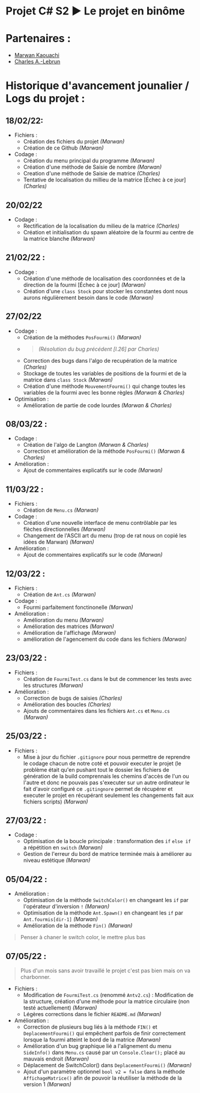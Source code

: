 # Projet C# S2 ► Le projet en binôme

# Partenaires : 
- [Marwan Kaouachi](https://github.com/marwank270/)
- [Charles A.-Lebrun](https://github.com/novaxsavestheyear)

# Historique d'avancement jounalier / Logs du projet :

## 18/02/22:
- Fichiers :
  - Création des fichiers du projet *(Marwan)*
  - Création de ce Github *(Marwan)*
- Codage :
  - Création du menu principal du programme *(Marwan)*
  - Création d'une méthode de Saisie de nombre *(Marwan)*
  - Creation d'une méthode de Saisie de matrice *(Charles)*
  - Tentative de localisation du millieu de la matrice [Échec à ce jour] *(Charles)*
  
## 20/02/22
- Codage :
  - Rectification de la localisation du milieu de la matrice *(Charles)*
  - Création et initialisation du spawn aléatoire de la fourmi au centre de la matrice blanche *(Marwan)*

## 21/02/22 :
- Codage :
  - Création d'une méthode de localisation des coordonnées et de la direction de la fourmi [Échec à ce jour] *(Marwan)*
  - Création d'une `class Stock` pour stocker les constantes dont nous aurons régulièrement besoin dans le code *(Marwan)*

## 27/02/22 
- Codage :
  - Création de la méthodes `PosFourmi()` *(Marwan)* 
  - > *(Résolution du bug précédent \[l.26] par Charles)*
  - Correction des bugs dans l'algo de recupération de la matrice *(Charles)*
  - Stockage de toutes les variables de positions de la fourmi et de la matrice dans `class Stock` *(Marwan)*
  - Création d'une méthode `MouvementFourmi()` qui change toutes les variables de la fourmi avec les bonne règles *(Marwan & Charles)*
- Optimisation :
  - Amélioration de partie de code lourdes *(Marwan & Charles)*

## 08/03/22 : 
- Codage :
  - Création de l'algo de Langton *(Marwan & Charles)*
  - Correction et amélioration de la méthode `PosFourmi()` *(Marwan & Charles)*
- Amélioration :
  - Ajout de commentaires explicatifs sur le code *(Marwan)*

## 11/03/22 :
- Fichiers :
  - Création de `Menu.cs` *(Marwan)*
- Codage : 
  - Création d'une nouvelle interface de menu contrôlable par les flèches directionnelles *(Marwan)*
  - Changement de l'ASCII art du menu (trop de rat nous on copié les idées de Marwan) *(Marwan)*
- Amélioration :
  - Ajout de commentaires explicatifs sur le code *(Marwan)*

## 12/03/22 :
- Fichiers :
  - Création de `Ant.cs` *(Marwan)*
- Codage : 
  - Fourmi parfaitement fonctinonelle *(Marwan)*
- Amélioration :
  - Amélioration du menu *(Marwan)*
  - Amélioration des matrices *(Marwan)*
  - Amélioration de l'affichage *(Marwan)*
  - amélioration de l'agencement du code dans les fichiers *(Marwan)*

## 23/03/22 :
- Fichiers : 
  - Création de `FourmiTest.cs` dans le but de commencer les tests avec les structures *(Marwan)*
- Amélioration : 
  - Correction de bugs de saisies *(Charles)*
  - Amélioration des boucles *(Charles)*
  - Ajouts de commentaires dans les fichiers `Ant.cs` et `Menu.cs` *(Marwan)*

## 25/03/22 : 
- Fichiers : 
  - Mise à jour du fichier `.gitignore` pour nous permettre de reprendre le codage chacun de notre coté et pouvoir executer le projet (le problème était qu'en pushant tout le dossier les fichiers de génération de la build comprennais les chemins d'accès de l'un ou l'autre et donc ne pouvais pas s'executer sur un autre ordinateur le fait d'avoir configuré ce `.gitingnore` permet de récupérer et executer le projet en récupérant seulement les changements fait aux fichiers scripts) *(Marwan)*

## 27/03/22 :
- Codage :
  - Optimisation de la boucle principale : transformation des `if` `else if` a répétition en `switch` *(Marwan)*
  - Gestion de l'erreur du bord de matrice terminée mais à améliorer au niveau estétique *(Marwan)*

## 05/04/22 : 
- Amélioration :
  - Optimisation de la méthode `SwitchColor()` en changeant les `if` par l'opérateur d'inversion `!` *(Marwan)*
  - Optimisation de la méthode `Ant.Spawn()` en changeant les `if` par `Ant.fourmis[dir-1]` *(Marwan)*
  - Amélioration de la méthode `Fin()` *(Marwan)*
  
 > Penser à chaner le switch color, le mettre plus bas 

## 07/05/22 :
> Plus d'un mois sans avoir travaillé le projet c'est pas bien mais on va charbonner.
- Fichiers :
  - Modification de `FourmiTest.cs` (renommé `Antv2.cs`) : Modification de la structure, création d'une méthode pour la matrice circulaire (non testé actuellement) *(Marwan)*
  - Légères corrections dans le fichier `README.md` *(Marwan)*
- Amélioration :
  - Correction de plusieurs bug liés à la méthode `FIN()` et `DeplacementFourmi()` qui empêchent parfois de finir correctement lorsque la fourmi atteint le bord de la matrice *(Marwan)*
  - Amélioration d'un bug graphique lié a l'alignement du menu `SideInfo()` dans `Menu.cs` causé par un `Console.Clear();` placé au mauvais endroit *(Marwan)*
  - Déplacement de SwitchColor() dans `DeplacementFourmi()` *(Marwan)*
  - Ajout d'un paramètre optionnel `bool v2 = false` dans la méthode `AffichageMatrice()` afin de pouvoir la réutiliser la méthode de la version 1 *(Marwan)*